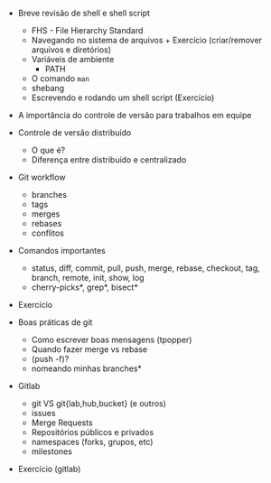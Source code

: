 - Breve revisão de shell e shell script
  - FHS - File Hierarchy Standard
  - Navegando no sistema de arquivos + Exercício (criar/remover arquivos e diretórios)
  - Variáveis de ambiente
    - PATH
  - O comando `man`
  - shebang
  - Escrevendo e rodando um shell script (Exercício)

- A importância do controle de versão para trabalhos em equipe
- Controle de versão distribuído
  - O que é?
  - Diferença entre distribuído e centralizado
- Git workflow
  - branches
  - tags
  - merges
  - rebases
  - conflitos
- Comandos importantes
  - status, diff, commit, pull, push, merge, rebase, checkout, tag, branch, remote, init, show, log
  - cherry-picks*, grep*, bisect*

- Exercício

- Boas práticas de git
  - Como escrever boas mensagens (tpopper)
  - Quando fazer merge vs rebase
  - (push -f)?
  - nomeando minhas branches*
- Gitlab
  - git VS git{lab,hub,bucket} (e outros)
  - issues
  - Merge Requests
  - Repositórios públicos e privados
  - namespaces (forks, grupos, etc)
  - milestones

- Exercício (gitlab)
